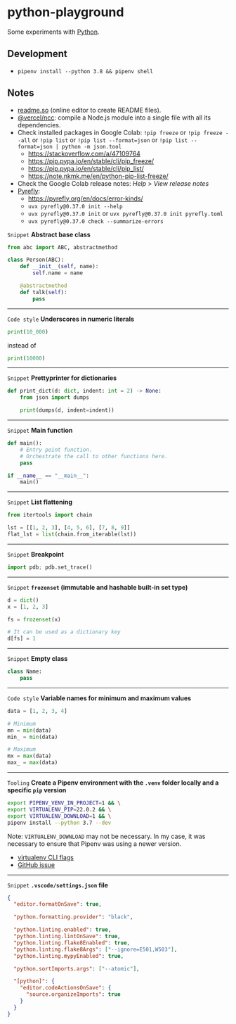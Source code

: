# python-playground

Some experiments with [Python](https://www.python.org/).

## Development

- `pipenv install --python 3.8 && pipenv shell`

## Notes

- [readme.so](https://readme.so/) (online editor to create README files).
- [@vercel/ncc](https://github.com/vercel/ncc): compile a Node.js module into a single file with all its dependencies.
- Check installed packages in Google Colab: `!pip freeze` or `!pip freeze --all` or `!pip list` or `!pip list --format=json` or `!pip list --format=json | python -m json.tool`
  - https://stackoverflow.com/a/47109764
  - https://pip.pypa.io/en/stable/cli/pip_freeze/
  - https://pip.pypa.io/en/stable/cli/pip_list/
  - https://note.nkmk.me/en/python-pip-list-freeze/
- Check the Google Colab release notes: _Help_ > _View release notes_
- [Pyrefly](https://pyrefly.org/):
  - https://pyrefly.org/en/docs/error-kinds/
  - `uvx pyrefly@0.37.0 init --help`
  - `uvx pyrefly@0.37.0 init` or `uvx pyrefly@0.37.0 init pyrefly.toml`
  - `uvx pyrefly@0.37.0 check --summarize-errors`

`Snippet` **Abstract base class**

```python
from abc import ABC, abstractmethod

class Person(ABC):
    def __init__(self, name):
        self.name = name

    @abstractmethod
    def talk(self):
        pass
```

---

`Code style` **Underscores in numeric literals**

```python
print(10_000)
```

instead of

```python
print(10000)
```

---

`Snippet` **Prettyprinter for dictionaries**

```python
def print_dict(d: dict, indent: int = 2) -> None:
    from json import dumps

    print(dumps(d, indent=indent))

```

---

`Snippet` **Main function**

```python
def main():
    # Entry point function.
    # Orchestrate the call to other functions here.
    pass

if __name__ == "__main__":
    main()
```

---

`Snippet` **List flattening**

```python
from itertools import chain

lst = [[1, 2, 3], [4, 5, 6], [7, 8, 9]]
flat_lst = list(chain.from_iterable(lst))
```

---

`Snippet` **Breakpoint**

```python
import pdb; pdb.set_trace()
```

---

`Snippet` **`frozenset` (immutable and hashable built-in set type)**

```python
d = dict()
x = [1, 2, 3]

fs = frozenset(x)

# It can be used as a dictionary key
d[fs] = 1
```

---

`Snippet` **Empty class**

```python
class Name:
    pass
```

---

`Code style` **Variable names for minimum and maximum values**

```python
data = [1, 2, 3, 4]

# Minimum
mn = min(data)
min_ = min(data)

# Maximum
mx = max(data)
max_ = max(data)
```

---

`Tooling` **Create a Pipenv environment with the `.venv` folder locally and a specific `pip` version**

```bash
export PIPENV_VENV_IN_PROJECT=1 && \
export VIRTUALENV_PIP=22.0.2 && \
export VIRTUALENV_DOWNLOAD=1 && \
pipenv install --python 3.7 --dev
```

Note: `VIRTUALENV_DOWNLOAD` may not be necessary. In my case, it was necessary to ensure that Pipenv was using a newer version.

- [virtualenv CLI flags](https://virtualenv.pypa.io/en/latest/cli_interface.html#section-seeder)
- [GitHub issue](https://github.com/pypa/pipenv/issues/3142#issuecomment-831378235)

---

`Snippet` **`.vscode/settings.json` file**

```json
{
  "editor.formatOnSave": true,

  "python.formatting.provider": "black",

  "python.linting.enabled": true,
  "python.linting.lintOnSave": true,
  "python.linting.flake8Enabled": true,
  "python.linting.flake8Args": ["--ignore=E501,W503"],
  "python.linting.mypyEnabled": true,

  "python.sortImports.args": ["--atomic"],

  "[python]": {
    "editor.codeActionsOnSave": {
      "source.organizeImports": true
    }
  }
}
```
